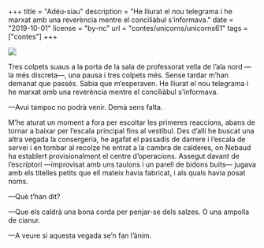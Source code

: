 +++
title = "Adéu-siau"
description = "He lliurat el nou telegrama i he marxat amb una reverència mentre el conciliàbul s’informava."
date = "2019-10-01"
license = "by-nc"
url = "contes/unicorns/unicorns61"
tags = ["contes"]
+++

<img class="drawing" src="/contes/unicorns/tovallons/200/60.jpg">

Tres colpets suaus a la porta de la sala de professorat vella de l’ala nord —la més discreta—, una pausa i tres colpets més. Sense tardar m’han demanat que passés. Sabia que m’esperaven. He lliurat el nou telegrama i he marxat amb una reverència mentre el conciliàbul s’informava.

—Avui tampoc no podrà venir. Demà sens falta.

M’he aturat un moment a fora per escoltar les primeres reaccions, abans de tornar a baixar per l’escala principal fins al vestíbul. Des d’allí he buscat una altra vegada la consergeria, he agafat el passadís de darrere i l’escala de servei i en tombar al recolze he entrat a la cambra de calderes, on Nebaud ha establert provisionalment el centre d’operacions. Assegut davant de l’escriptori —improvisat amb uns taulons i un parell de bidons buits— jugava amb els titelles petits que ell mateix havia fabricat, i als quals havia posat noms.

—Què t’han dit?

—Que els caldrà una bona corda per penjar-se dels salzes. O una ampolla de cianur.

—A veure si aquesta vegada se’n fan l’ànim.


